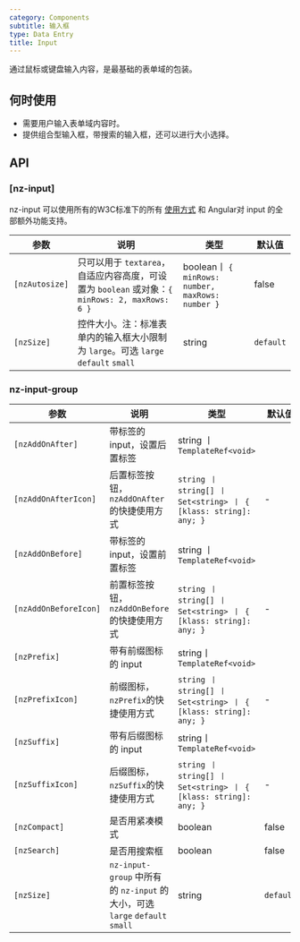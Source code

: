```yaml
---
category: Components
subtitle: 输入框
type: Data Entry
title: Input
---
```


通过鼠标或键盘输入内容，是最基础的表单域的包装。

## 何时使用

- 需要用户输入表单域内容时。
- 提供组合型输入框，带搜索的输入框，还可以进行大小选择。

## API

### [nz-input]

nz-input 可以使用所有的W3C标准下的所有 [使用方式](https://www.w3schools.com/tags/tag_input.asp) 和 Angular对 input 的全部额外功能支持。

| 参数 | 说明 | 类型 | 默认值 |
| --- | --- | --- | --- |
| `[nzAutosize]` | 只可以用于 `textarea`，自适应内容高度，可设置为 `boolean` 或对象：`{ minRows: 2, maxRows: 6 }` | boolean丨 `{ minRows: number, maxRows: number }` | false |
| `[nzSize]` | 控件大小。注：标准表单内的输入框大小限制为 `large`。可选 `large` `default` `small` | string | `default` |

### nz-input-group

| 参数 | 说明 | 类型 | 默认值 |
| --- | --- | --- | --- |
| `[nzAddOnAfter]` | 带标签的 input，设置后置标签 | string 丨 `TemplateRef<void>` |  |
| `[nzAddOnAfterIcon]` | 后置标签按钮，`nzAddOnAfter`的快捷使用方式 | `string 丨 string[] 丨 Set<string> 丨 { [klass: string]: any; }` | - |
| `[nzAddOnBefore]` | 带标签的 input，设置前置标签 | string 丨 `TemplateRef<void>` |  |
| `[nzAddOnBeforeIcon]` | 前置标签按钮，`nzAddOnBefore`的快捷使用方式 | `string 丨 string[] 丨 Set<string> 丨 { [klass: string]: any; }` | - |
| `[nzPrefix]` | 带有前缀图标的 input | string丨 `TemplateRef<void>` |  |
| `[nzPrefixIcon]` | 前缀图标，`nzPrefix`的快捷使用方式 | `string 丨 string[] 丨 Set<string> 丨 { [klass: string]: any; }` | - |
| `[nzSuffix]` | 带有后缀图标的 input | string丨 `TemplateRef<void>` |  |
| `[nzSuffixIcon]` | 后缀图标，`nzSuffix`的快捷使用方式 | `string 丨 string[] 丨 Set<string> 丨 { [klass: string]: any; }` | - |
| `[nzCompact]` | 是否用紧凑模式 | boolean | false |
| `[nzSearch]` | 是否用搜索框 | boolean | false |
| `[nzSize]` | `nz-input-group` 中所有的 `nz-input` 的大小，可选 `large` `default` `small` | string | `default` |
